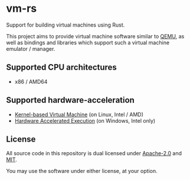 # vm-rs
Support for building virtual machines using Rust.

This project aims to provide virtual machine software similar to [QEMU][QEMU],
as well as bindings and libraries which support such a virtual machine emulator / manager.

[QEMU]: https://www.qemu.org/

## Supported CPU architectures
- x86 / AMD64

## Supported hardware-acceleration
- [Kernel-based Virtual Machine][kvm] (on Linux, Intel / AMD)
- [Hardware Accelerated Execution][hax] (on Windows, Intel only)

[kvm]: https://www.linux-kvm.org
[hax]: https://software.intel.com/en-us/articles/intel-hardware-accelerated-execution-manager-intel-haxm

## License
All source code in this repository is dual licensed under
[Apache-2.0][Apache-2.0] and [MIT][MIT].

You may use the software under either license, at your option.

[Apache-2.0]: https://www.apache.org/licenses/LICENSE-2.0
[MIT]: https://opensource.org/licenses/MIT
